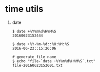 time utils
==============

1. date

    ```shell
    $ date +%Y%m%d%H%M%S
    20160623152444 

    $ date +%Y-%m-%d::%H:%M:%S
    2016-06-23::15:26:06

    # generate file name
    $ echo "file-`date +%Y%m%d%H%M%S`.txt"
    file-20160623153601.txt 
    ```
